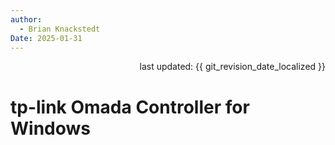 ```yaml
---
author: 
  - Brian Knackstedt
Date: 2025-01-31
---
```

<div style="text-align: right"> last updated: {{ git_revision_date_localized }} </div>

# tp-link Omada Controller for Windows
